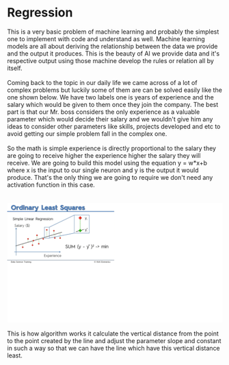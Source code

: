 # Regression

This is a very basic problem of machine learning and probably the simplest one to implement with code and understand as well.
Machine learning models are all about deriving the relationship between the data we provide and the output it produces. This 
is the beauty of AI we provide data and it's respective output using those machine develop the rules or relation all by itself.<br><br>
Coming back to the topic in our daily life we came across of a  lot of complex problems but luckily some of them are can be 
solved easily like the one shown below. We have two labels one is years of experience and the salary which would be given to 
them once they join the company. The best part is that our Mr. boss considers the only experience as a valuable parameter which
would decide their salary and we wouldn't give him any ideas to consider other parameters like skills, projects developed and etc
to avoid getting our simple problem fall in the complex one.<br><br>
So the math is simple experience is directly proportional to the salary they are going to receive higher the experience higher the
salary they will receive. We are going to build this model using the equation y = w*x+b where x is the input to our single neuron
and y is the output it would produce. That's the only thing we are going to require we don't need any activation function in this case.<br><br><br>
![Linear Regression](Untitled.png)

This is how algorithm works it calculate the vertical distance from the point to the point created by the line and adjust the parameter slope and constant in such a way so that we can have the line which have this vertical distance least.
